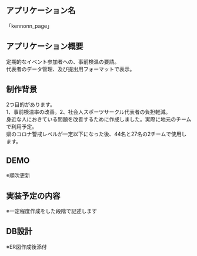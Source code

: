 ## アプリケーション名
「kennonn_page」  
## アプリケーション概要  
定期的なイベント参加者への、事前検温の要請。  
代表者のデータ管理、及び提出用フォーマットで表示。
## 制作背景  
2つ目的があります。  
1、事前検温率の改善。2、社会人スポーツサークル代表者の負担軽減。  
身近な人におきている問題を改善するために作成しました。実際に地元のチームで利用予定。  
県のコロナ警戒レベルが一定以下になった後、44名と27名の2チームで使用します。  
## DEMO
※順次更新  
## 実装予定の内容  
※一定程度作成をした段階で記述します
## DB設計  
※ER図作成後添付